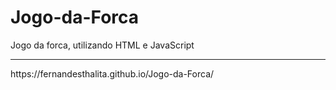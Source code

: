 # Jogo-da-Forca
Jogo da forca, utilizando HTML e JavaScript
<br>
<hr>
https://fernandesthalita.github.io/Jogo-da-Forca/
